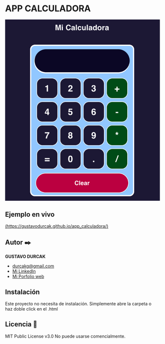 # APP CALCULADORA
![Imagen del proyecto](https://github.com/gustavodurcak/app_calculadora/blob/main/Captura%20de%20Pantalla%202022-09-20%20a%20la(s)%2011.45.50.png)

## Ejemplo en vivo
[(https://gustavodurcak.github.io/app_calculadora/)](https://gustavodurcak.github.io/app_calculadora/)

## Autor ✒️
**GUSTAVO DURCAK**

* [durcakg@gmail.com](durcakg@gmail.com)
* [Mi LinkedIn](https://www.linkedin.com/in/gustavodurcak/)
* [Mi Porfolio web](https://gustavodurcak.github.io/portfolio/)

## Instalación 
Este proyecto no necesita de instalación. Simplemente abre la carpeta o haz doble click en el .html
  
## Licencia 📄
MIT Public License v3.0
No puede usarse comencialmente.
